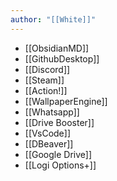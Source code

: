 ```yaml
---
author: "[[White]]"
---
```

- [[ObsidianMD]]
- [[GithubDesktop]]
- [[Discord]]
- [[Steam]]
- [[Action!]]
- [[WallpaperEngine]]
- [[Whatsapp]]
- [[Drive Booster]]
- [[VsCode]]
- [[DBeaver]]
- [[Google Drive]]
- [[Logi Options+]]